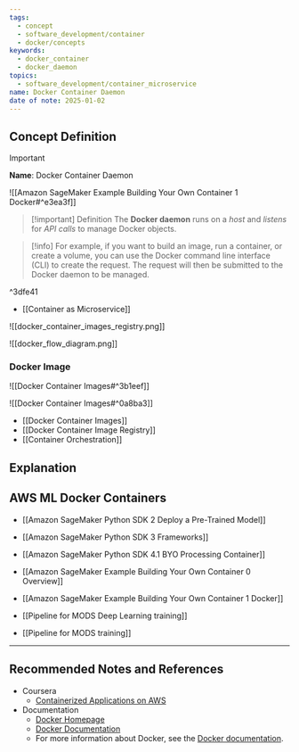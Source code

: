 ```yaml
---
tags:
  - concept
  - software_development/container
  - docker/concepts
keywords:
  - docker_container
  - docker_daemon
topics:
  - software_development/container_microservice
name: Docker Container Daemon
date of note: 2025-01-02
---
```


## Concept Definition

>[!important]
>**Name**: Docker Container Daemon


![[Amazon SageMaker Example Building Your Own Container 1 Docker#^e3ea3f]]


>[!important] Definition
>The **Docker daemon** runs on a *host* and *listens* for *API calls* to manage Docker objects. 

>[!info]
>For example, if you want to build an image, run a container, or create a volume, you can use the Docker command line interface (CLI) to create the request. The request will then be submitted to the Docker daemon to be managed.

^3dfe41

- [[Container as Microservice]]

![[docker_container_images_registry.png]]

![[docker_flow_diagram.png]]

### Docker Image

![[Docker Container Images#^3b1eef]]


![[Docker Container Images#^0a8ba3]]

- [[Docker Container Images]]
- [[Docker Container Image Registry]]
- [[Container Orchestration]]



## Explanation



## AWS ML Docker Containers

- [[Amazon SageMaker Python SDK 2 Deploy a Pre-Trained Model]]
- [[Amazon SageMaker Python SDK 3 Frameworks]]
- [[Amazon SageMaker Python SDK 4.1 BYO Processing Container]]
- [[Amazon SageMaker Example Building Your Own Container 0 Overview]]
- [[Amazon SageMaker Example Building Your Own Container 1 Docker]]

- [[Pipeline for MODS Deep Learning training]]
- [[Pipeline for MODS training]]




-----------
##  Recommended Notes and References


- Coursera
	- [Containerized Applications on AWS](https://www.coursera.org/learn/containerized-applications-on-aws/home/welcome)
- Documentation
	- [Docker Homepage](https://www.docker.com/)
	- [Docker Documentation](https://docs.docker.com/)
	- For more information about Docker, see the [Docker documentation](https://docs.docker.com/).